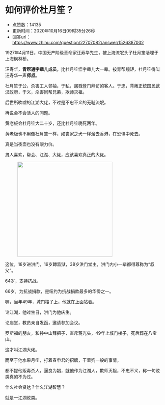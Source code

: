 # 如何评价杜月笙？
- 点赞数：14135
- 更新时间：2020年10月16日09时35分26秒
- 回答url：https://www.zhihu.com/question/22707082/answer/1526387002
<body>
 <p data-pid="9xqE76wm">1927年4月11日，中国无产阶级革命家汪寿华先生，被上海流氓头子杜月笙活埋于上海枫林桥。</p>
 <p data-pid="kU1FUoBg">汪寿华，<b>青帮通字辈儿成员</b>，比杜月笙悟字辈儿大一辈。按青帮规矩，杜月笙得叫汪寿华一声<b>师叔</b>。</p>
 <p data-pid="QYssJGbd">杜月笙于公，杀害工人领袖，于私，屠戮登门拜访的客人。于忠，背叛正统国民武汉政府，于义，杀害同帮兄弟，欺师灭祖。</p>
 <p data-pid="IhVfK9xD">后世所吹嘘的江湖大佬，不过是不忠不义的无耻流氓。</p>
 <p data-pid="s6UhRFQu">再说会不会活人的问题。</p>
 <p data-pid="aVSfFc8G">黄老板会杜月笙大二十岁，还比杜月笙晚死两年。</p>
 <p data-pid="QDMWGM0C">黄老板也不用像杜月笙一样，如丧家之犬一样溜去香港，在恐惧中死去。</p>
 <p data-pid="FmmV-nea">真是当夜壶也没有眼力价。</p>
 <p data-pid="JTQKcosV">男人喜欢，帮会、江湖、大佬，应该喜欢真正的大佬。</p>
 <figure data-size="normal">
  <img src="https://picx.zhimg.com/50/v2-33180dc0b923f79c1969f65a6816c2a0_720w.jpg?source=1940ef5c" data-rawwidth="309" data-rawheight="386" data-size="normal" data-original-token="v2-0302d839acf9b342f78eac171b57b08d" data-default-watermark-src="https://picx.zhimg.com/50/v2-16f8176545a0f77b28166786e48bc845_720w.jpg?source=1940ef5c" class="content_image" width="309">
 </figure>
 <p data-pid="TNDz1ADI">这位，18岁进洪门，19岁蹲监狱，38岁洪门堂主，洪门内小一辈都得尊称为“叔父”。</p>
 <p data-pid="2Psx7eEV">64岁，支持抗战。</p>
 <p data-pid="miFHkWho">66岁，为抗战捐款，是纽约为抗战捐款最多的华侨之一。</p>
 <p data-pid="jS4BAuxm">喔，当年49年，城门楼子上，他就在上面站着。</p>
 <p data-pid="Gg7rF0M5">论江湖，他过生日，洪门为他庆生。</p>
 <p data-pid="4O04WJMt">论庙堂，教员亲自发函，邀请参加会议。</p>
 <p data-pid="7LOSsU__">罗斯福的朋友，和孙中山拜把子，直斥蒋光头，49年上城门楼子，死后葬在八宝山。</p>
 <p data-pid="ajYGH0y0">这才叫江湖大佬。</p>
 <p data-pid="23nk67xq">而至于他水果月笙，打着春申君的招牌，干着狗一般的事情。</p>
 <p data-pid="4gL19t5G">都不提他贩毒杀人，逼良为娼，就他作为江湖人，欺师灭祖，不忠不义，称一句败类真的不为过。</p>
 <p data-pid="Wknlk0vh">什么社会贤达？什么江湖智慧？</p>
 <p data-pid="b1jq4KqQ">就是一江湖败类。</p>
</body>